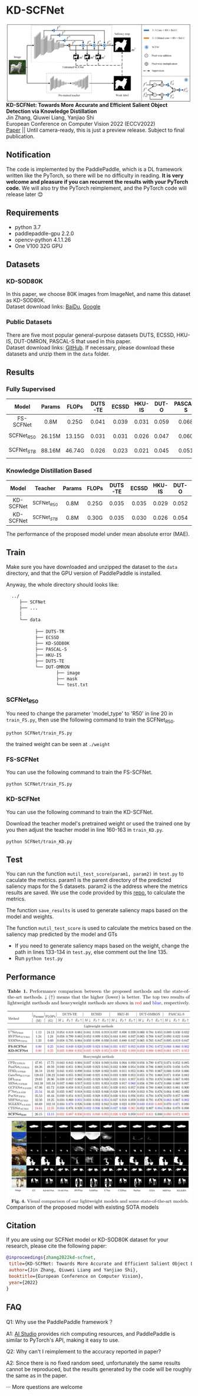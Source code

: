 # KD-SCFNet

<img align="right" src="images/model.jpg">

**KD-SCFNet: Towards More Accurate and Efficient Salient Object Detection via Knowledge Distillation**<br />
Jin Zhang, Qiuwei Liang, Yanjiao Shi<br />
European Conference on Computer Vision 2022 (ECCV2022)<br />
[Paper](https://drive.google.com/file/d/1nX_wDjeHIK1S2LjQ_LxcK_lXA27QUc0T/view?usp=sharing)  || Until camera-ready, this is just a preview release. Subject to final publication.

## Notification

The code is implemented by the PaddlePaddle, which is a DL framework written like the PyTorch, so there will be no difficulty in reading. **It is very welcome and pleasure if you can recurrent the results with your PyTorch code.** We will also try the PyTorch reimplement, and the PyTorch code will release later :blush:

## Requirements

- python 3.7<br />
- paddlepaddle-gpu 2.2.0<br />
- opencv-python 4.1.1.26<br />
- One V100 32G GPU

## Datasets

### KD-SOD80K

In this paper, we choose 80K images from ImageNet, and name this dataset as KD-SOD80K.<br />
Dataset download links: [BaiDu](https://pan.baidu.com/s/16xQwUFdp8t3hk3Oa5ifMrg?pwd=sota), [Google](https://drive.google.com/drive/folders/1TSm6gFJuAp1jC1TPcE7WhFisSTFANfRi?usp=sharing)

### Public Datasets
There are five most popular general-purpose datasets DUTS, ECSSD, HKU-IS, DUT-OMRON, PASCAL-S that used in this paper. <br />
Dataset download links: [GitHub](https://github.com/jiwei0921/SOD-CNNs-based-code-summary-#2D%20RGB%20Saliency%20Detection). If necessary, please download these datasets and unzip them in the `data` folder.

## Results

### Fully Supervised
| Model  | Params | FLOPs | DUTS-TE | ECSSD | HKU-IS | DUT-O | PASCAL-S| Saliency Map | Pretrained Weight | 
|:---:|:---:|:---:| :---:| :---:| :---:| :---:| :---:| :---:| :---:|
| FS-SCFNet | 0.8M | 0.25G | 0.041 |  0.039 |  0.031 |  0.059 |  0.068 | [BaiDu](https://pan.baidu.com/s/16xQwUFdp8t3hk3Oa5ifMrg?pwd=sota), [Google](https://drive.google.com/file/d/1hmIFlfKGwIHWYMRz9qGfVGzu4ZVbURXk/view?usp=sharing) | [BaiDu](https://pan.baidu.com/s/16xQwUFdp8t3hk3Oa5ifMrg?pwd=sota), [Google](https://drive.google.com/file/d/16Sd3jk44kDDhpkbO6fkZ4JrGDGT8rTcA/view?usp=sharing)|
| SCFNet$_{R50}$ | 26.15M | 13.15G | 0.031 |  0.031 |  0.026 |  0.047 |  0.060 | [BaiDu](https://pan.baidu.com/s/16xQwUFdp8t3hk3Oa5ifMrg?pwd=sota), [Google](https://drive.google.com/file/d/1Neks1YNJNVLhpGD5BJWAzelxlibwD1nU/view?usp=sharing) | [BaiDu](https://pan.baidu.com/s/16xQwUFdp8t3hk3Oa5ifMrg?pwd=sota), [Google](https://drive.google.com/file/d/1LeSxaZ8jLin5UOKm2TBQckv0IhPFDI54/view?usp=sharing)|
| SCFNet$_{STB}$ | 88.16M | 46.74G | 0.026 |  0.023 |  0.021 |  0.045 |  0.051 | [BaiDu](https://pan.baidu.com/s/16xQwUFdp8t3hk3Oa5ifMrg?pwd=sota), [Google](https://drive.google.com/file/d/1DI4yjPJsxYytNnrPbxwd3ziKDx3LYN7E/view?usp=sharing) | [BaiDu](https://pan.baidu.com/s/16xQwUFdp8t3hk3Oa5ifMrg?pwd=sota), [Google](https://drive.google.com/file/d/1d-jhK5WBLes-ME-cNIIXh5pMZHnXGPi4/view?usp=sharing)|

###  Knowledge Distillation Based
| Model | Teacher | Params | FLOPs | DUTS-TE | ECSSD | HKU-IS | DUT-O | PASCAL-S| Saliency Map | Pretrained Weight | 
|:---:|:---:|:---:|:---:| :---:| :---:| :---:| :---:| :---:|:---:| :---:|
| KD-SCFNet | <font size="2">SCFNet$_{R50}$</font> | 0.8M | 0.25G | 0.035 |  0.035 |  0.029 |  0.052 |  0.061 |[BaiDu](https://pan.baidu.com/s/16xQwUFdp8t3hk3Oa5ifMrg?pwd=sota), [Google](https://drive.google.com/file/d/1bnYjTTFJBBiGp-KPVRUbBDlDXkzITkyk/view?usp=sharing) | [BaiDu](https://pan.baidu.com/s/16xQwUFdp8t3hk3Oa5ifMrg?pwd=sota), [Google](https://drive.google.com/file/d/1pzR914hF078dJ762DLFoVOk72AREtjVn/view?usp=sharing)|
| KD-SCFNet | <font size="2">SCFNet$_{STB}$</font> | 0.8M | 0.30G | 0.035 |  0.030 |  0.026 |  0.054 |  0.056 |[BaiDu](https://pan.baidu.com/s/16xQwUFdp8t3hk3Oa5ifMrg?pwd=sota), [Google](https://drive.google.com/file/d/1dc76-jVW1tabeMhehj2WC39iolUKXFVI/view?usp=sharing) | [BaiDu](https://pan.baidu.com/s/16xQwUFdp8t3hk3Oa5ifMrg?pwd=sota), [Google](https://drive.google.com/file/d/1WX8iFMkuE8RxFtOwJT_bPlyyBu84n0Eq/view?usp=sharing)|

The performance of the proposed model under mean absolute error (MAE).
## Train

Make sure you have downloaded and unzipped the dataset to the `data` directory, and that the GPU version of PaddlePaddle is installed.

Anyway, the whole directory should looks like:

```
  ../
     ├── SCFNet
     ├── ...
     │ 
     └── data
           
           ├── DUTS-TR
           ├── ECSSD
           ├── KD-SOD80K
           ├── PASCAL-S
           ├── HKU-IS
           ├── DUTS-TE
           └── DUT-OMRON
                   ├── image
                   ├── mask
                   └── test.txt
  ```

### SCFNet$_{R50}$

You need to change the parameter 'model_type' to 'R50' in line 20 in `train_FS.py`, then use the following command to train the SCFNet$_{R50}$.

`python SCFNet/train_FS.py`

the trained weight can be seen at `./weight`

### FS-SCFNet

You can use the following command to train the FS-SCFNet.

`python SCFNet/train_FS.py`

### KD-SCFNet

You can use the following command to train the KD-SCFNet.

Download the teacher model's pretrained weight or used the trained one by you
then adjust the teacher model in line 160-163 in `train_KD.py`.

`python SCFNet/train_KD.py`

## Test

You can run the function `mutil_test_score(param1, param2)` in `test.py` to caculate the metrics. param1 is the parent directory of the predicted saliency maps for the 5 datasets. param2 is the address where the metrics results are saved. We use the code provided by this [repo.](https://github.com/Mehrdad-Noori/Saliency-Evaluation-Toolbox) to calculate the metrics.

The function `save_results` is used to generate saliency maps based on the model and weights.

The function `mutil_test_score` is used to calculate the metrics based on the saliency map predicted by the model and GTs 

- If you need to generate saliency maps based on the weight, change the path in lines 133-134 in `test.py`, else comment out the line 135.
- Run `python test.py`

## Performance

<img align="left" src="images/result.jpg">

<img align="left" src="images/compare.jpg">

Comparison of the proposed model with existing SOTA models

## Citation

If you are using our SCFNet model or KD-SOD80K dataset for your research, please cite the following paper:

 ```bibtex
@inproceedings{zhang2022kd-scfnet,
  title={KD-SCFNet: Towards More Accurate and Efficient Salient Object Detection via Knowledge Distillation},
  author={Jin Zhang, Qiuwei Liang and Yanjiao Shi},
  booktitle={European Conference on Computer Vision},
  year={2022}
}
```

## FAQ

Q1: Why use the PaddlePaddle framework？

A1: [AI Studio](https://aistudio.baidu.com/aistudio/index) provides rich computing resources, and PaddlePaddle is similar to PyTorch's API, making it easy to use.

Q2: Why can't I reimplement to the accuracy reported in paper?

A2: Since there is no fixed random seed, unfortunately the same results cannot be reproduced, but the results generated by the code will be roughly the same as in the paper.

··· More questions are welcome

